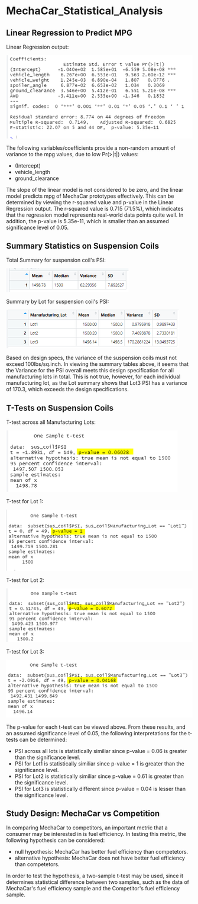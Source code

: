 # MechaCar_Statistical_Analysis

## Linear Regression to Predict MPG
Linear Regression output:

![linear regression output image](/Images/linear_regression.PNG)

The following variables/coefficients provide a non-random amount of variance to the mpg values, due to low Pr(>|t|) values:
- (Intercept)
- vehicle_length
- ground_clearance

The slope of the linear model is not considered to be zero, and the linear model predicts mpg of MechaCar prototypes effectively. This can be determined by viewing the r-squared value and p-value in the Linear Regression output.
The r-squared value is 0.715 (71.5%), which indicates that the regression model represents real-world data points quite well. In addition, the p-value is 5.35e-11, which is smaller than an assumed significance level of 0.05. 

## Summary Statistics on Suspension Coils
Total Summary for suspension coil's PSI:

![total summary table image](/Images/total_summary.PNG)

Summary by Lot for suspension coil's PSI:

![lot summary table image](/Images/lot_summary.PNG)

Based on design specs, the variance of the suspension coils must not exceed 100lbs/sq.inch. In viewing the summary tables above, it seems that the Variance for the PSI overall meets this design specification for all manufacturing lots in total. This is not true, however, for each individual manufacturing lot, as the Lot summary shows that Lot3 PSI has a variance of 170.3, which exceeds the design specifications. 

## T-Tests on Suspension Coils
T-test across all Manufacturing Lots:

![t-test for all lots](Images/ttest_allLots.PNG)

T-test for Lot 1:

![t-test for lot 1](Images/ttest_Lot1.PNG)

T-test for Lot 2:

![t-test for lot 2](Images/ttest_Lot2.PNG)

T-test for Lot 3:

![t-test for lot 3](Images/ttest_Lot3.PNG)


The p-value for each t-test can be viewed above. From these results, and an assumed significance level of 0.05, the following interpretations for the t-tests can be determined:
- PSI across all lots is statistically similiar since p-value = 0.06 is greater than the significance level.
- PSI for Lot1 is statistically similiar since p-value = 1 is greater than the significance level.
- PSI for Lot2 is statistically similiar since p-value = 0.61 is greater than the significance level.
- PSI for Lot3 is statistically different since p-value = 0.04 is lesser than the significance level.

## Study Design: MechaCar vs Competition
In comparing MechaCar to competitors, an important metric that a consumer may be interested in is fuel efficiency. In testing this metric, the following hypothesis can be considered:
- null hypothesis: MechaCar has better fuel efficiency than competetors.
- alternative hypothesis: MechaCar does not have better fuel efficiency than competetors.

In order to test the hypothesis, a two-sample t-test may be used, since it determines statistical difference between two samples, such as the data of MechaCar's fuel efficiency sample and the Competitor's fuel efficiency sample.